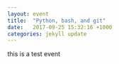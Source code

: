 ```yaml
---
layout: event
title:  "Python, bash, and git"
date:   2017-09-25 15:32:16 +1000
categories: jekyll update
---
```



this is a test event